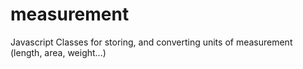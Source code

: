 # measurement
Javascript Classes for storing, and converting units of measurement (length, area, weight...)

